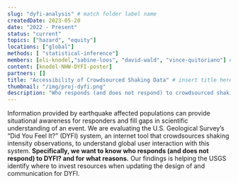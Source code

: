 ```yaml
---
slug: "dyfi-analysis" # match folder label name
createdDate: 2023-05-20
date: "2022 - Present"
status: "current"
topics: ["hazard", "equity"]
locations: ["global"]
methods: [ "statistical-inference"]
members: [eli-knodel,"sabine-loos", "david-wald", "vince-quitoriano"] # insert your slug here, e.g., "sabine-loos"
content: [knodel-NHW-DYFI-poster]
partners: []
title: "Accessibility of Crowdsourced Shaking Data" # insert title here
thumbnail: "/img/proj-dyfi.png"
description: "Who responds (and does not respond) to crowdsourced shaking intensity data, Did You Feel It?" # insert a one sentence description here
---
```


Information provided by earthquake affected populations can provide situational awareness for responders and fill gaps in scientific understanding of an event. We are evaluating the U.S. Geological Survey’s “Did You Feel It?” (DYFI) system, an internet tool that crowdsources shaking intensity observations, to understand global user interaction with this system. **Specifically, we want to know who responds (and does not respond) to DYFI? and for what reasons.** Our findings is helping the USGS identify where to invest resources when updating the design of and communication for DYFI.